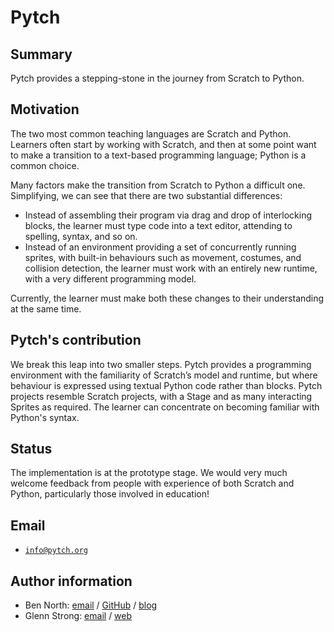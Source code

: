 # Pytch

## Summary

Pytch provides a stepping-stone in the journey from Scratch to Python.


## Motivation

The two most common teaching languages are Scratch and Python.
Learners often start by working with Scratch, and then at some point
want to make a transition to a text-based programming language; Python
is a common choice.

Many factors make the transition from Scratch to Python a difficult
one.  Simplifying, we can see that there are two substantial
differences:

 * Instead of assembling their program via drag and drop of
   interlocking blocks, the learner must type code into a text editor,
   attending to spelling, syntax, and so on.
 * Instead of an environment providing a set of concurrently running
   sprites, with built-in behaviours such as movement, costumes, and
   collision detection, the learner must work with an entirely new
   runtime, with a very different programming model.

Currently, the learner must make both these changes to their
understanding at the same time.


## Pytch's contribution

We break this leap into two smaller steps.  Pytch provides a
programming environment with the familiarity of Scratch’s model and
runtime, but where behaviour is expressed using textual Python code
rather than blocks.  Pytch projects resemble Scratch projects, with a
Stage and as many interacting Sprites as required.  The learner can
concentrate on becoming familiar with Python's syntax.


## Status

The implementation is at the prototype stage.  We would very much
welcome feedback from people with experience of both Scratch and
Python, particularly those involved in education!


## Email

 * [`info@pytch.org`](mailto:info@pytch.org)


## Author information

 * Ben North: [email](mailto:ben@redfrontdoor.org) /
   [GitHub](https://github.com/bennorth/) / [blog](http://redfrontdoor.org/blog/)
 * Glenn Strong: [email](mailto:Glenn.Strong@scss.tcd.ie) /
   [web](https://www.scss.tcd.ie/Glenn.Strong/)
